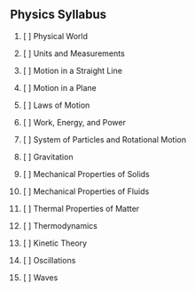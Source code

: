 ## Physics Syllabus
1. [ ] Physical World
2. [ ] Units and Measurements
3. [ ] Motion in a Straight Line
4. [ ] Motion in a Plane
5. [ ] Laws of Motion
6. [ ] Work, Energy, and Power
7. [ ] System of Particles and Rotational Motion
8. [ ] Gravitation
9. [ ] Mechanical Properties of Solids
10. [ ] Mechanical Properties of Fluids
11. [ ] Thermal Properties of Matter
12. [ ] Thermodynamics
13. [ ] Kinetic Theory
14. [ ] Oscillations
    
15. [ ] Waves